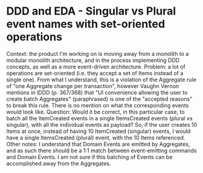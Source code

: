 
# DDD and EDA - Singular vs Plural event names with set-oriented operations

Context: the product I'm working on is moving away from a monolith to a modular monolith architecture, and in the process implementing DDD concepts, as well as a more event-driven architecture.
Problem: a lot of operations are set-oriented (i.e. they accept a set of Items instead of a single one). From what I understand, this is a violation of the Aggregate rule of "one Aggregate change per transaction", however Vaughn Vernon mentions in IDDD (p. 367/368) that "UI convenience allowing the user to create batch Aggregates" (paraphrased) is one of the "accepted reasons" to break this rule. There is no mention on what the corresponding events would look like.
Question: Would it be correct, in this particular case, to batch all the ItemCreated events in a single ItemsCreated events (plural vs singular), with all the individual events as payload?
So, if the user creates 10 Items at once, instead of having 10 ItemCreated (singular) events, I would have a single ItemsCreated (plural) event, with the 10 Items referenced.
Other notes: I understand that Domain Events are emitted by Aggregates, and as such there should be a 1:1 match between event-emitting commands and Domain Events. I am not sure if this batching of Events can be accomplished away from the Aggregates.

        